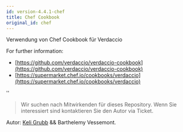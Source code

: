 ```yaml
---
id: version-4.4.1-chef
title: Chef Cookbook
original_id: chef
---
```


Verwendung von Chef Cookbook für Verdaccio

For further information:

* [https://github.com/verdaccio/verdaccio-cookbook](https://github.com/verdaccio/verdaccio-cookbook)
* [https://supermarket.chef.io/cookbooks/verdaccio](https://supermarket.chef.io/cookbooks/verdaccio)

<div id="codefund">''</div>

> Wir suchen nach Mitwirkenden für dieses Repository. Wenn Sie interessiert sind kontaktieren Sie den Autor via Ticket.

Autor: [Keli Grubb](https://github.com/kgrubb) && Barthelemy Vessemont.


